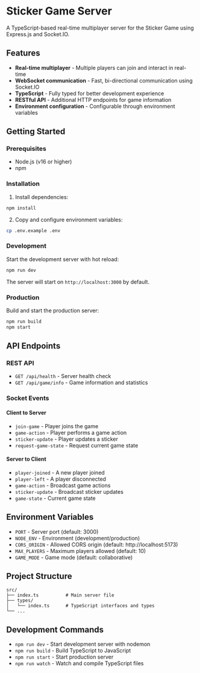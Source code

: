 # Sticker Game Server

A TypeScript-based real-time multiplayer server for the Sticker Game using Express.js and Socket.IO.

## Features

- **Real-time multiplayer** - Multiple players can join and interact in real-time
- **WebSocket communication** - Fast, bi-directional communication using Socket.IO
- **TypeScript** - Fully typed for better development experience
- **RESTful API** - Additional HTTP endpoints for game information
- **Environment configuration** - Configurable through environment variables

## Getting Started

### Prerequisites

- Node.js (v16 or higher)
- npm

### Installation

1. Install dependencies:
```bash
npm install
```

2. Copy and configure environment variables:
```bash
cp .env.example .env
```

### Development

Start the development server with hot reload:
```bash
npm run dev
```

The server will start on `http://localhost:3000` by default.

### Production

Build and start the production server:
```bash
npm run build
npm start
```

## API Endpoints

### REST API

- `GET /api/health` - Server health check
- `GET /api/game/info` - Game information and statistics

### Socket Events

#### Client to Server
- `join-game` - Player joins the game
- `game-action` - Player performs a game action
- `sticker-update` - Player updates a sticker
- `request-game-state` - Request current game state

#### Server to Client
- `player-joined` - A new player joined
- `player-left` - A player disconnected
- `game-action` - Broadcast game actions
- `sticker-update` - Broadcast sticker updates
- `game-state` - Current game state

## Environment Variables

- `PORT` - Server port (default: 3000)
- `NODE_ENV` - Environment (development/production)
- `CORS_ORIGIN` - Allowed CORS origin (default: http://localhost:5173)
- `MAX_PLAYERS` - Maximum players allowed (default: 10)
- `GAME_MODE` - Game mode (default: collaborative)

## Project Structure

```
src/
├── index.ts          # Main server file
├── types/
│   └── index.ts      # TypeScript interfaces and types
└── ...
```

## Development Commands

- `npm run dev` - Start development server with nodemon
- `npm run build` - Build TypeScript to JavaScript
- `npm run start` - Start production server
- `npm run watch` - Watch and compile TypeScript files
